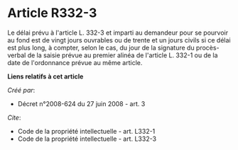 # Article R332-3

Le délai prévu à l'article L. 332-3 et imparti au demandeur pour se pourvoir au fond est de vingt jours ouvrables ou de
trente et un jours civils si ce délai est plus long, à compter, selon le cas, du jour de la signature du procès-verbal de la
saisie prévue au premier alinéa de l'article L. 332-1 ou de la date de l'ordonnance prévue au même article.

**Liens relatifs à cet article**

_Créé par_:

  - Décret n°2008-624 du 27 juin 2008 - art. 3

_Cite_:

  - Code de la propriété intellectuelle - art. L332-1
  - Code de la propriété intellectuelle - art. L332-3
